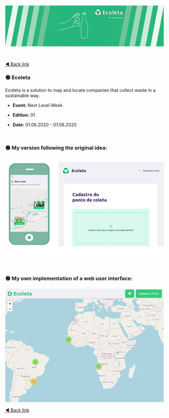 <p align="center">
  <a href="https://github.com/imtherouser/Studies/study-codes/Rocketseat/events/NextLevelWeek/NLW01-Ecoleta#🚀">
    <img src="screenshots/Ecoleta.gif">
  </a>
</p>

<br />

[◄ Back link](https://github.com/imtherouser/Studies/study-codes/Rocketseat#🚀)

### 🟢 Ecoleta

Ecoleta is a solution to map and locate companies that collect waste in a sustainable way.

- **Event:** Next Level Week

- **Edition:** 01

- **Date:** 01.06.2020 - 07.06.2020

<br />

### 🟢 My version following the original idea:

<p align="center">
  <a href="https://github.com/imtherouser/Studies/study-codes/Rocketseat/events/NextLevelWeek/NLW01-Ecoleta#🚀">
    <img src="screenshots/original/ecoleta-screens.gif">
  </a>
</p>

<br />

### 🟢 My own implementation of a web user interface:

<p align="center">
  <a href="https://github.com/imtherouser/Studies/study-codes/Rocketseat/events/NextLevelWeek/NLW01-Ecoleta#🚀">
    <img src="screenshots/webuserinterface/ecoleta-webuserinterface.gif">
  </a>
</p>

[◄ Back link](https://github.com/imtherouser/Studies/study-codes/Rocketseat#🚀)
